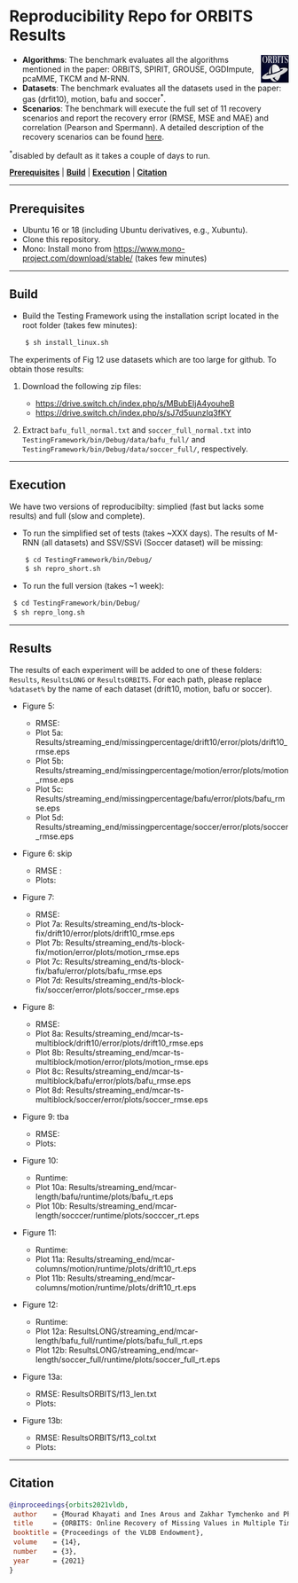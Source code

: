 # Reproducibility Repo for ORBITS Results

<img img align="right" width="50" height="50" src="orbits_logo.png" >

- **Algorithms**: The benchmark evaluates all the algorithms mentioned in the paper: ORBITS, SPIRIT, GROUSE, OGDImpute, pcaMME, TKCM and M-RNN. 
- **Datasets**: The benchmark evaluates all the datasets used in the paper: gas (drfit10), motion, bafu and soccer<sup>*</sup>. 
- **Scenarios**: The benchmark will execute the full set of 11 recovery scenarios and report the recovery error (RMSE, MSE and MAE) and correlation (Pearson and Spermann). 
A detailed description of the recovery scenarios can be found [here](https://github.com/eXascaleInfolab/orbits/blob/master/TestingFramework/README.md).

<sup>*</sup>disabled by default as it takes a couple of days to run.
<!--
The online scenarios are described [here](https://github.com/eXascaleInfolab/orbits/blob/master/TestingFramework/bin/Debug/results/plotfiles/streaming_end.txt) while the batch scenarios are described [here](https://github.com/eXascaleInfolab/orbits/blob/master/TestingFramework/bin/Debug/results/plotfiles/batch_mid.txt). 
-->

[**Prerequisites**](#prerequisites) | [**Build**](#build) | [**Execution**](#execution) | [**Citation**](#citation)
___ 
 
## Prerequisites

- Ubuntu 16 or 18 (including Ubuntu derivatives, e.g., Xubuntu).
- Clone this repository.
- Mono: Install mono from https://www.mono-project.com/download/stable/ (takes few minutes)

___
## Build

- Build the Testing Framework using the installation script located in the root folder (takes few minutes):
```bash
    $ sh install_linux.sh
```

The experiments of Fig 12 use datasets which are too large for github. To obtain those results:
1. Download the following zip files:
   - https://drive.switch.ch/index.php/s/MBubEIjA4youheB 
   - https://drive.switch.ch/index.php/s/sJ7d5uunzIq3fKY

2. Extract `bafu_full_normal.txt` and `soccer_full_normal.txt` into `TestingFramework/bin/Debug/data/bafu_full/` and `TestingFramework/bin/Debug/data/soccer_full/`, respectively.

___
## Execution

We have two versions of reproducibilty: simplied (fast but lacks some results) and full (slow and complete). 
- To run the simplified set of tests (takes ~XXX days). The results of M-RNN (all datasets) and SSV/SSVi (Soccer dataset) will be missing:

```bash
    $ cd TestingFramework/bin/Debug/
    $ sh repro_short.sh
```

- To run the full version (takes ~1 week):

```bash
 $ cd TestingFramework/bin/Debug/
 $ sh repro_long.sh
```

___
## Results
The results of each experiment will be added to one of these folders: `Results`, `ResultsLONG` or `ResultsORBITS`. For each path,  please replace `%dataset%` by the name of each dataset (drift10, motion, bafu or soccer). 

  - Figure 5: 
     - RMSE: 
     - Plot 5a: Results/streaming_end/missingpercentage/drift10/error/plots/drift10\_rmse.eps
     - Plot 5b: Results/streaming_end/missingpercentage/motion/error/plots/motion\_rmse.eps
     - Plot 5c: Results/streaming_end/missingpercentage/bafu/error/plots/bafu\_rmse.eps
     - Plot 5d: Results/streaming_end/missingpercentage/soccer/error/plots/soccer\_rmse.eps

  - Figure 6: skip
     - RMSE :
     - Plots: 

  - Figure 7: 
     - RMSE: 
     - Plot 7a: Results/streaming_end/ts-block-fix/drift10/error/plots/drift10\_rmse.eps
     - Plot 7b: Results/streaming_end/ts-block-fix/motion/error/plots/motion\_rmse.eps
     - Plot 7c: Results/streaming_end/ts-block-fix/bafu/error/plots/bafu\_rmse.eps
     - Plot 7d: Results/streaming_end/ts-block-fix/soccer/error/plots/soccer\_rmse.eps

  - Figure 8: 
     - RMSE: 
     - Plot 8a: Results/streaming_end/mcar-ts-multiblock/drift10/error/plots/drift10\_rmse.eps
     - Plot 8b: Results/streaming_end/mcar-ts-multiblock/motion/error/plots/motion\_rmse.eps
     - Plot 8c: Results/streaming_end/mcar-ts-multiblock/bafu/error/plots/bafu\_rmse.eps
     - Plot 8d: Results/streaming_end/mcar-ts-multiblock/soccer/error/plots/soccer\_rmse.eps

  - Figure 9: tba
     - RMSE:
     - Plots:  

  - Figure 10: 
     - Runtime: 
     - Plot 10a: Results/streaming_end/mcar-length/bafu/runtime/plots/bafu\_rt.eps
     - Plot 10b: Results/streaming_end/mcar-length/socccer/runtime/plots/socccer\_rt.eps

  - Figure 11: 
     - Runtime:  
     - Plot 11a: Results/streaming_end/mcar-columns/motion/runtime/plots/drift10\_rt.eps
     - Plot 11b: Results/streaming_end/mcar-columns/motion/runtime/plots/drift10\_rt.eps

  - Figure 12: 
     - Runtime:  
     - Plot 12a: ResultsLONG/streaming_end/mcar-length/bafu_full/runtime/plots/bafu_full\_rt.eps
     - Plot 12b: ResultsLONG/streaming_end/mcar-length/soccer_full/runtime/plots/soccer_full\_rt.eps

  - Figure 13a: 
     - RMSE: ResultsORBITS/f13_len.txt
     - Plots:

  - Figure 13b: 
     - RMSE: ResultsORBITS/f13_col.txt
     - Plots:


___
## Citation
```bibtex
@inproceedings{orbits2021vldb,
 author    = {Mourad Khayati and Ines Arous and Zakhar Tymchenko and Philippe Cudr{\'{e}}{-}Mauroux},
 title     = {ORBITS: Online Recovery of Missing Values in Multiple Time Series Streams},
 booktitle = {Proceedings of the VLDB Endowment},
 volume    = {14},
 number    = {3},
 year      = {2021}
}
```

